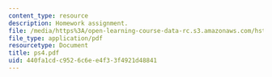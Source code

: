 ```yaml
---
content_type: resource
description: Homework assignment.
file: /media/https%3A/open-learning-course-data-rc.s3.amazonaws.com/hst-542j-quantitative-physiology-organ-transport-systems-spring-2004/440fa1cdc9526c6ee4f33f4921d48841_ps4.pdf
file_type: application/pdf
resourcetype: Document
title: ps4.pdf
uid: 440fa1cd-c952-6c6e-e4f3-3f4921d48841
---
```

